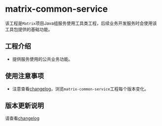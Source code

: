 # matrix-common-service

该工程是`Matrix`项目Java组服务使用工具类工程，后续业务开发服务时会使用该工具包提供的基础功能。

## 工程介绍
* 提供服务使用的公共业务功能。

## 使用注意事项
* 注意查看[changelog](CHANGELOG.md)，浏览`matrix-common-service`工程每个版本变化。

## 版本更新说明

请查看[changelog](CHANGELOG.md)